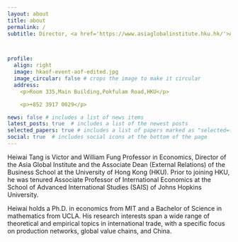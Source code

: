 ```yaml
---
layout: about
title: about
permalink: /
subtitle: Director, <a href='https://www.asiaglobalinstitute.hku.hk/'>Asia Global Institute</a> <br> Victor and William Fung Professor in Economics, <a href='https://www.hkubs.hku.hk/glocal/'>HKU Business School</a> <br> Associate Dean (External Relations), <a href='https://www.hkubs.hku.hk/glocal/'>HKU Business School</a><br> Director, <a href='https://www.asiaglobalinstitute.hku.hk/apec-study-center'>HKU APEC Study Center</a><br>Managing Editor, <a href='https://onlinelibrary.wiley.com/journal/14680106'>Pacific Economic Review</a>



profile:
  align: right
  image: hkaof-event-aof-edited.jpg
  image_circular: false # crops the image to make it circular
  address: 
    <p>Room 335,Main Building,Pokfulam Road,HKU</p>

    <p>+852 3917 0029</p>

news: false # includes a list of news items
latest_posts: true  # includes a list of the newest posts
selected_papers: true # includes a list of papers marked as "selected={true}"
social: true  # includes social icons at the bottom of the page
---
```


Heiwai Tang is Victor and William Fung Professor in Economics, Director of the Asia Global Institute and the Associate Dean (External Relations) of the Business School at the University of Hong Kong (HKU). Prior to joining HKU, he was tenured Associate Professor of International Economics at the School of Advanced International Studies (SAIS) of Johns Hopkins University.

Heiwai holds a Ph.D. in economics from MIT and a Bachelor of Science in mathematics from UCLA. His research interests span a wide range of theoretical and empirical topics in international trade, with a specific focus on production networks, global value chains, and China.

